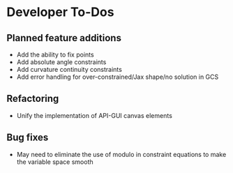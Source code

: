 Developer To-Dos
================

Planned feature additions
-------------------------
- Add the ability to fix points
- Add absolute angle constraints
- Add curvature continuity constraints
- Add error handling for over-constrained/Jax shape/no solution in GCS

Refactoring
-----------
- Unify the implementation of API-GUI canvas elements

Bug fixes
---------
- May need to eliminate the use of modulo in constraint equations to make the variable 
  space smooth
